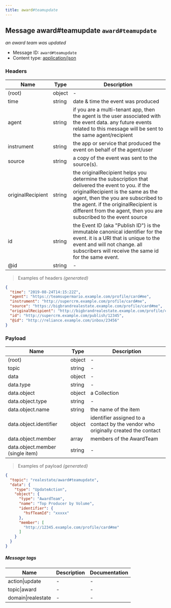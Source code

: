 ```yaml
---
title: award#teamupdate
---
```

## Message award#teamupdate `award#teamupdate`

*an award team was updated*

* Message ID: `award#teamupdate`
* Content type: [application/json](https://www.iana.org/assignments/media-types/application/json)

### Headers

| Name | Type | Description |
|---|---|---|
| (root) | object | - |
| time | string | date & time the event was produced |
| agent | string | if you are a multi-tenant app, then the agent is the user associated with the event data. any future events related to this message will be sent to the same agent/recipient |
| instrument | string | the app or service that produced the event on behalf of the agent/user |
| source | string | a copy of the event was sent to the source(s). |
| originalRecipient | string | the originalRecipient helps you determine the subscription that delivered the event to you. if the originalRecipient is the same as the agent, then the you are subscribed to the agent. if the originalRecipient is different from the agent, then you are subscribed to the event source |
| id | string | the Event ID (aka "Publish ID") is the immutable canonical identifier for the event. it is a URI that is unique to the event and will not change. all subscribers will receive the same id for the same event. |
| @id | string | - |

> Examples of headers _(generated)_

```json
{
  "time": "2019-08-24T14:15:22Z",
  "agent": "https://teamsupermario.example.com/profile/card#me",
  "instrument": "http://supercrm.example.com/profile/card#me",
  "source": "https://bigbrandrealestate.example.com/profile/card#me",
  "originalRecipient": "http://bigbrandrealestate.example.com/profile/card#me",
  "id": "http://supercrm.example.com/publish/12345",
  "@id": "http://reliance.example.com/inbox/23456"
}
```


### Payload

| Name | Type | Description |
|---|---|---|
| (root) | object | - |
| topic | string | - |
| data | object | - |
| data.type | string | - |
| data.object | object | a Collection |
| data.object.type | string | - |
| data.object.name | string | the name of the item |
| data.object.identifier | object | identifier assigned to a contact by the vendor who originally created the contact |
| data.object.member | array<string> | members of the AwardTeam |
| data.object.member (single item) | string | - |

> Examples of payload _(generated)_

```json
{
  "topic": "realestate/award#teamupdate",
  "data": {
    "type": "UpdateAction",
    "object": {
      "type": "AwardTeam",
      "name": "Top Producer by Volume",
      "identifier": {
        "hsfTeamId": "xxxxx"
      },
      "member": [
        "http://12345.example.com/profile/card#me"
      ]
    }
  }
}
```


##### Message tags

| Name | Description | Documentation |
|---|---|---|
| action\|update | - | - |
| topic\|award | - | - |
| domain\|realestate | - | - |

